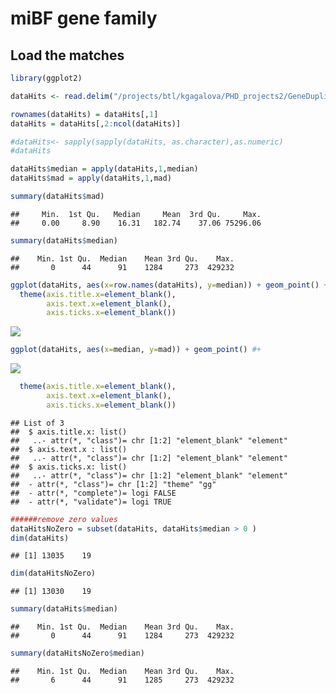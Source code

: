 miBF gene family
================

Load the matches
----------------

``` r
library(ggplot2)

dataHits <- read.delim("/projects/btl/kgagalova/PHD_projects2/GeneDuplicationTool/data/miBF/WS77111geneFamilies/all_summaryHits.tsv", header=FALSE)

rownames(dataHits) = dataHits[,1]
dataHits = dataHits[,2:ncol(dataHits)]

#dataHits<- sapply(sapply(dataHits, as.character),as.numeric)
#dataHits

dataHits$median = apply(dataHits,1,median)
dataHits$mad = apply(dataHits,1,mad)

summary(dataHits$mad)
```

    ##     Min.  1st Qu.   Median     Mean  3rd Qu.     Max. 
    ##     0.00     8.90    16.31   182.74    37.06 75296.06

``` r
summary(dataHits$median)
```

    ##    Min. 1st Qu.  Median    Mean 3rd Qu.    Max. 
    ##       0      44      91    1284     273  429232

``` r
ggplot(dataHits, aes(x=row.names(dataHits), y=median)) + geom_point() + 
  theme(axis.title.x=element_blank(),
        axis.text.x=element_blank(),
        axis.ticks.x=element_blank())
```

![](images/loadETL-1.png)

``` r
ggplot(dataHits, aes(x=median, y=mad)) + geom_point() #+ 
```

![](images/loadETL-2.png)

``` r
  theme(axis.title.x=element_blank(),
        axis.text.x=element_blank(),
        axis.ticks.x=element_blank())
```

    ## List of 3
    ##  $ axis.title.x: list()
    ##   ..- attr(*, "class")= chr [1:2] "element_blank" "element"
    ##  $ axis.text.x : list()
    ##   ..- attr(*, "class")= chr [1:2] "element_blank" "element"
    ##  $ axis.ticks.x: list()
    ##   ..- attr(*, "class")= chr [1:2] "element_blank" "element"
    ##  - attr(*, "class")= chr [1:2] "theme" "gg"
    ##  - attr(*, "complete")= logi FALSE
    ##  - attr(*, "validate")= logi TRUE

``` r
######remove zero values
dataHitsNoZero = subset(dataHits, dataHits$median > 0 )
dim(dataHits)
```

    ## [1] 13035    19

``` r
dim(dataHitsNoZero)
```

    ## [1] 13030    19

``` r
summary(dataHits$median)
```

    ##    Min. 1st Qu.  Median    Mean 3rd Qu.    Max. 
    ##       0      44      91    1284     273  429232

``` r
summary(dataHitsNoZero$median)
```

    ##    Min. 1st Qu.  Median    Mean 3rd Qu.    Max. 
    ##       6      44      91    1285     273  429232
